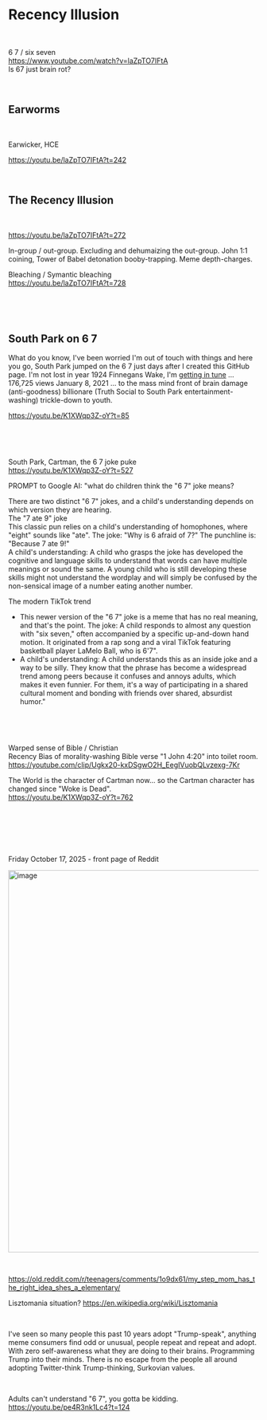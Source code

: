 # Recency Illusion

&nbsp;

6 7 / six seven     
https://www.youtube.com/watch?v=laZpTO7IFtA     
Is 67 just brain rot?

&nbsp;

## Earworms

&nbsp;

Earwicker, HCE

https://youtu.be/laZpTO7IFtA?t=242    

&nbsp;

## The Recency Illusion 

&nbsp;

https://youtu.be/laZpTO7IFtA?t=272

In-group / out-group. Excluding and dehumaizing the out-group. John 1:1 coining, Tower of Babel detonation booby-trapping. Meme depth-charges.

Bleaching / Symantic bleaching     
https://youtu.be/laZpTO7IFtA?t=728    

&nbsp;

&nbsp;

## South Park on 6 7

What do you know, I've been worried I'm out of touch with things and here you go, South Park jumped on the 6 7 just days after I created this GitHub page. I'm not lost in year 1924 Finnegans Wake, I'm [getting in tune](https://www.youtube.com/watch?v=ee0p_RtWPyU) ... 176,725 views January 8, 2021  ... to the mass mind front of brain damage (anti-goodness) billionare (Truth Social to South Park entertainment-washing) trickle-down to youth.

https://youtu.be/K1XWqp3Z-oY?t=85

&nbsp;

&nbsp;

South Park, Cartman, the 6 7 joke puke       
https://youtu.be/K1XWqp3Z-oY?t=527

PROMPT to Google AI: "what do children think the "6 7" joke means?

There are two distinct "6 7" jokes, and a child's understanding depends on which version they are hearing.    
The "7 ate 9" joke    
This classic pun relies on a child's understanding of homophones, where "eight" sounds like "ate". 
The joke: "Why is 6 afraid of 7?" The punchline is: "Because 7 ate 9!"    
A child's understanding: A child who grasps the joke has developed the cognitive and language skills to understand that words can have multiple meanings or sound the same. A young child who is still developing these skills might not understand the wordplay and will simply be confused by the non-sensical image of a number eating another number.    

The modern TikTok trend

* This newer version of the "6 7" joke is a meme that has no real meaning, and that's the point. 
The joke: A child responds to almost any question with "six seven," often accompanied by a specific up-and-down hand motion. It originated from a rap song and a viral TikTok featuring basketball player LaMelo Ball, who is 6'7".
* A child's understanding: A child understands this as an inside joke and a way to be silly. They know that the phrase has become a widespread trend among peers because it confuses and annoys adults, which makes it even funnier. For them, it's a way of participating in a shared cultural moment and bonding with friends over shared, absurdist humor."


&nbsp;

&nbsp;

Warped sense of Bible / Christian      
Recency Bias of morality-washing Bible verse "1 John 4:20" into toilet room.     
https://youtube.com/clip/Ugkx20-kxDSgwO2H_EegIVuobQLvzexg-7Kr

The World is the character of Cartman now... so the Cartman character has changed since "Woke is Dead".     
https://youtu.be/K1XWqp3Z-oY?t=762

&nbsp;

&nbsp;

&nbsp;

Friday October 17, 2025 - front page of Reddit     

<img width="756" height="767" alt="image" src="https://github.com/user-attachments/assets/2c28def0-e739-47c3-8dba-043349df039a" />

&nbsp;

https://old.reddit.com/r/teenagers/comments/1o9dx61/my_step_mom_has_the_right_idea_shes_a_elementary/

Lisztomania situation? https://en.wikipedia.org/wiki/Lisztomania

&nbsp;

I've seen so many people this past 10 years adopt "Trump-speak", anything meme consumers find odd or unusual, people repeat and repeat and adopt. With zero self-awareness what they are doing to their brains. Programming Trump into their minds. There is no escape from the people all around adopting Twitter-think Trump-thinking, Surkovian values.   

&nbsp;

Adults can't understand "6 7", you gotta be kidding.     
https://youtu.be/pe4R3nk1Lc4?t=124
